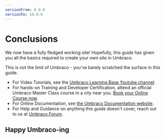 ```yaml
---
versionFrom: 8.0.0
versionTo: 10.0.0
---
```


# Conclusions

We now have a fully fledged working site! Hopefully, this guide has given you all the basics required to create your own site in Umbraco.

This is not the limit of Umbraco - you've barely scratched the surface in this guide.

* For Video Tutorials, see the [Umbraco Learning Base Youtube channel](https://www.youtube.com/c/UmbracoLearningBase).
* For hands-on Training and Developer Certification, attend an official Umbraco Master Class course in a city near you. [Book your Online Course now](https://umbraco.com/products/training).
* For Online Documentation, see [the Umbraco Documentation website](../../../README.md).
* For Help and Guidance on anything this guide doesn't cover, reach out to us at [Umbraco Forum](https://our.umbraco.com/forum).

## Happy Umbraco-ing
